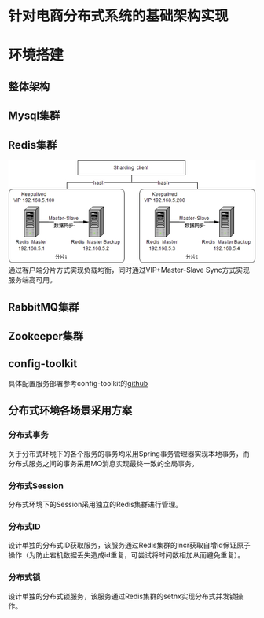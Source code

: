 # 针对电商分布式系统的基础架构实现

# 环境搭建
## 整体架构

## Mysql集群

## Redis集群
![sharding cluster](doc/redis_sharding_cluster.jpg)  
通过客户端分片方式实现负载均衡，同时通过VIP+Master-Slave Sync方式实现服务端高可用。

## RabbitMQ集群

## Zookeeper集群

## config-toolkit
具体配置服务部署参考config-toolkit的<a href="https://github.com/dangdangdotcom/config-toolkit">github</a>

## 分布式环境各场景采用方案
### 分布式事务
关于分布式环境下的各个服务的事务均采用Spring事务管理器实现本地事务，而分布式服务之间的事务采用MQ消息实现最终一致的全局事务。

### 分布式Session
分布式环境下的Session采用独立的Redis集群进行管理。

### 分布式ID
设计单独的分布式ID获取服务，该服务通过Redis集群的incr获取自增id保证原子操作（为防止宕机数据丢失造成id重复，可尝试将时间数相加从而避免重复）。

### 分布式锁
设计单独的分布式锁服务，该服务通过Redis集群的setnx实现分布式并发锁操作。